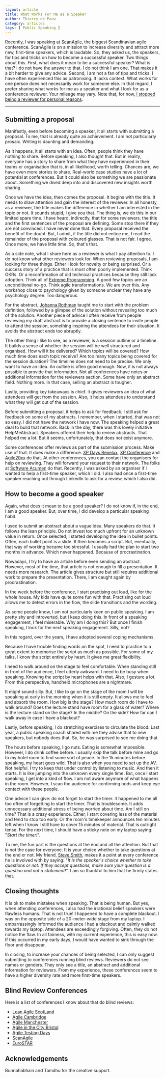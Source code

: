 ```yaml
---
layout: article
title: What Works For Me as a Speaker
author: Thierry de Pauw
category: articles
tags: [ Public Speaking ]
---
```


Recently, I was speaking at [ScanAgile](https://www.scan-agile.org/), the biggest Scandinavian agile conference. ScanAgile is on a mission to increase diversity and attract more new, first-time speakers, which is laudable. So, they asked us, the speakers, for tips and tricks on how to become a successful speaker. Two things about this. First, what does it mean to be a successful speaker? What is that? I do not have the answer to that. I do not think I am one. That makes it a bit harder to give any advice. Second, I am not a fan of tips and tricks. I have often experienced this as patronising. It lacks context. What works for one person does not necessarily work for someone else. In that regard, I prefer sharing what works for me as a speaker and what I look for as a conference reviewer. Your mileage may vary. Note that, for now, [I stopped being a reviewer for personal reasons](https://www.linkedin.com/posts/tdpauw_after-much-of-back-and-forth-ive-decided-activity-7112431911641194496-TldY).

---

## Submitting a proposal

Manifestly, even before becoming a speaker, it all starts with submitting a proposal. To me, that is already quite an achievement. I am not particularly prosaic. Writing is daunting and demanding.

As it happens, it all starts with an idea. Often, people think they have nothing to share. Before speaking, I also thought that. But in reality, everyone has a story to share from what they have experienced in their teams or organisation that is, in all likelihood, worth telling. Chances are, we have even more stories to share. Real-world case studies have a lot of potential at conferences. But it could also be something we are passionate about. Something we dived deep into and discovered new insights worth sharing.

Once we have the idea, then comes the proposal. It begins with the title. It needs to draw attention and gain the interest of the reviewer. In all honesty, as a reviewer, the title makes the difference in whether I am interested in the topic or not. It sounds stupid, I give you that. The thing is, we do this in our limited spare time. I have heard, indirectly, that for some reviewers, the title and the first sentences of the proposal are defining. Some stop there if they are not convinced. I have never done that. Every proposal received the benefit of the doubt. But, I admit, if the title did not entice me, I read the remainder of the proposal with coloured glasses. That is not fair. I agree. Once more, we have little time. So, that's that.

As a side note, what I share here as a reviewer is what I pay attention to. I do not know what other reviewers look for. When reviewing proposals, I am looking for three things. Either I look for novelty or being surprised. Or a success story of a practice that is most often poorly implemented. Think OKRs. Or a reconfirmation of old technical practices because they still lack adoption. Think all of [Extreme Programming](http://www.extremeprogramming.org/). A good few topics are an unconditional no-go. Think agile transformations. We are over this. Any workshop close to psychology given by someone unclear they have any psychology degree. Too dangerous.

For the abstract, [Johanna Rothman](https://www.linkedin.com/in/johannarothman/) taught me to start with the problem definition, followed by a glimpse of the solution without revealing too much of the solution. Another piece of advice I often receive from people reviewing my draft abstract is to provide a closing sentence to invite people to attend the session, something inspiring the attendees for their situation. It avoids the abstract ends too abruptly.

The other thing I like to see, as a reviewer, is a session outline or a timeline. It builds a sense of whether the session will be well structured and organised. How will it be delivered? Which topics will be covered? How much time does each topic receive? Are too many topics being covered for the session duration? The timeline does not need to be precise. We only want to have an idea. An outline is often good enough. Now, it is not always possible to provide that information. Not all conferences have notes or additional information for the reviewers section. Some have only an abstract field. Nothing more. In that case, selling an abstract is tougher.

Lastly, providing key takeaways is chief. It gives reviewers an idea of what attendees will get from the session. Also, it helps attendees to understand what they will get out of the session.

Before submitting a proposal, it helps to ask for feedback. I still ask for feedback on some of my abstracts. I remember, when I started, that was not so easy. I did not have the network I have now. The speaking helped a great deal to build that network. Back in the day, there was this lovely initiative HelpMeAbstract. Speakers offered their help to review abstracts. That helped me a lot. But it seems, unfortunately, that does not exist anymore. 

Some conferences offer reviews as part of the submission process. Make use of that. It does make a difference. [XP Days Benelux](https://xpdaysbenelux.org/), [XP Conference](https://www.agilealliance.org/xp2024/) and [Agile20xx](https://www.agilealliance.org/agile2024/) do that. At other conferences, you can contact the organisers for help on reviewing. They will forward your request to their network. The folks at [Software Acumen](https://www.software-acumen.com/) do that. Recently, I was asked by an organiser if I wanted to help a first-time speaker, which I did. I also had once a first-time speaker reaching out through LinkedIn to ask for a review, which I also did.

## How to become a good speaker

Again, what does it mean to be a good speaker? I do not know if, in the end, I am a good speaker. But, over time, I did develop a particular speaking habit.

I used to submit an abstract about a vague idea. Many speakers do that. It follows the lean principle. Do not invest too much upfront for an unknown value in return. Once selected, I started developing the idea in bullet points. Often, each bullet point is a slide. It then becomes a script. But, eventually, that way of working became too stressful. I usually had the plan to start two months in advance. Which never happened. Because of procrastination.

Nowadays, I try to have an article before even sending an abstract. However, most of the time, that article is not enough to fill a presentation. It needs more research. The article gives structure but still requires additional work to prepare the presentation. There, I am caught again by procrastination.

In the week before the conference, I start practising out loud, like for the whole house. My kids have quite some fun with that. Practising out loud allows me to detect errors in the flow, the slide transitions and the wording.

As some people know, I am not particularly keen on public speaking. I am pretty shy and introverted, but I keep doing this. In front of a speaking engagement, I feel miserable. Why am I doing this? But once I finish speaking, I look for the next speaking engagement. Silly, not?

In this regard, over the years, I have adopted several coping mechanisms.

Because I have trouble finding words on the spot, I need to practice to a great extent to memorise the script as much as possible. For some of my talks, I know the script entirely by heart. It gives me great flexibility.

I need to walk around on the stage to feel comfortable. When standing still in front of the audience, I feel utterly awkward. I need to be busy when speaking. Knowing the script by heart helps with that. Also, I gesture a lot. From this perspective, handheld microphones are a nightmare.

It might sound silly. But, I like to go on the stage of the room I will be speaking at early in the morning when it is still empty. It allows me to feel and absorb the room. How big is the stage? How much room do I have to walk around? Does the lecture stand have room for a glass of water? Where is the lecture stand on the stage? In the middle? On the side? How far can I walk away in case I have a blackout?

Lastly, before speaking, I do stretching exercises to circulate the blood. Last year, a public speaking coach shared with me they advise that to new speakers, but nobody does that. So, he was surprised to see me doing that.

The hours before speaking, I go nuts. Eating is somewhat impossible. However, I do drink coffee before. I usually skip the talk before mine and go to my hotel room to find some sort of peace. In the 15 minutes before speaking, my heart goes wild. That is also when you need to set up the AV. Not helpful. I try to keep that under control by listening to music. And then it starts. It is like jumping into the unknown every single time. But, once I start speaking, I get into a kind of flow. I am not aware anymore of what happens in the room. However, I scan the audience for confirming nods and keep eye contact with these people.

One advice I can give: do not forget to start the timer. It happened to me all too often of forgetting to start the timer. That is troublesome. It adds unnecessary additional stress of being worried about time. Am I still on time? That is a crazy experience. Either, I start covering less of the material and tend to stop too early. Or the room's timekeeper announces ten minutes left when I know I still have to cover 15 minutes of material. That is outright tense. For the next time, I should have a sticky note on my laptop saying: "*Start the timer!*".

To me, the fun part is the questions at the end and all the attention. But that is not the case for everyone. It is your choice whether to take questions at the end or not. My friend, [Steve Smith](https://www.linkedin.com/in/stevesmithtech/), makes it a point at every conference he is involved with by saying: "*It is the speaker's choice whether to take questions or not. If they accept questions, make sure your question is a question and not a statement!*". I am so thankful to him that he firmly states that.

## Closing thoughts

It is ok to make mistakes when speaking. That is being human. But yes, when attending conferences, I also had the irrational belief speakers were flawless humans. That is not true! I happened to have a complete blackout. I was on the opposite side of a 20-meter-wide stage from my laptop. I embarrassingly informed the audience I had a blackout and calmly walked towards my laptop. Attendees are exceedingly forgiving. Often, they do not notice the flaw. In all fairness, with my current experience, this is easy now. If this occurred in my early days, I would have wanted to sink through the floor and disappear.

In closing, to increase your chances of being selected, I can only suggest submitting to conferences running blind reviews. Reviewers do not see names or genders. They only see a title, an abstract and additional information for reviewers. From my experience, these conferences seem to have a higher diversity rate and more first-time speakers.

## Blind Review Conferences

Here is a list of conferences I know about that do blind reviews:

- [Lean Agile ScotLand](https://leanagile.scot/)
- [Agile Cambridge](https://agilecambridge.net/)
- [Agile Manchester](https://agilemanchester.net/)
- [Agile in the City Bristol](https://bristol.agileinthecity.net/)
- [Agile Testing Days](https://agiletestingdays.com/)
- [ScanAgile](https://www.scan-agile.org/)
- [EuroSTAR](https://conference.eurostarsoftwaretesting.com/)

## Acknowledgements

Bunnahabhain and Tamdhu for the creative support.
